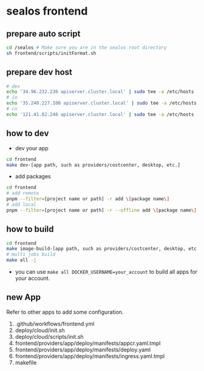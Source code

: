 # sealos frontend

## prepare auto script

```bash
cd /sealos # Make sure you are in the sealos root directory
sh frontend/scripts/initFormat.sh
```

## prepare dev host

```bash
# dev
echo '34.96.232.236 apiserver.cluster.local' | sudo tee -a /etc/hosts
# io
echo '35.240.227.100 apiserver.cluster.local' | sudo tee -a /etc/hosts
# cn
echo '121.41.82.246 apiserver.cluster.local' | sudo tee -a /etc/hosts
```

## how to dev

- dev your app

```bash
cd frontend
make dev-[app path, such as providers/costcenter, desktop, etc.]
```

- add packages

```bash
cd frontend
# add remote
pnpm --filter=[project name or path] -r add \[package name\] 
# add local
pnpm --filter=[project name or path] -r --offline add \[package name\] 

```

## how to build

```bash
cd frontend
make image-build-[app path, such as providers/costcenter, desktop, etc.]
# multi jobs build
make all -j
```

- you can use `make all DOCKER_USERNAME=your_account` to build all apps for your account.

## new App

Refer to other apps to add some configuration.

1. .github/workflows/frontend.yml
2. deploy/cloud/init.sh
3. deploy/cloud/scripts/init.sh
4. frontend/providers/app/deploy/manifests/appcr.yaml.tmpl
5. frontend/providers/app/deploy/manifests/deploy.yaml
6. frontend/providers/app/deploy/manifests/ingress.yaml.tmpl
7. makefile
